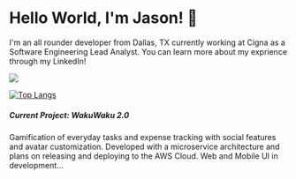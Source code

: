 # Hello World, I'm Jason! 🌱
I'm an all rounder developer from Dallas, TX currently working at Cigna as a Software Engineering Lead Analyst. You can learn more about my exprience through my LinkedIn!

<a href="https://www.linkedin.com/in/dinhjdev/"><img src="https://img.shields.io/badge/LinkedIn-0077B5?style=for-the-badge&logo=linkedin&logoColor=white"/></a>

[![Top Langs](https://github-readme-stats.vercel.app/api/top-langs/?username=dinhjdev&layout=compact)](https://github.com/anuraghazra/github-readme-stats)

##### Current Project: WakuWaku 2.0
Gamification of everyday tasks and expense tracking with social features and avatar customization.
Developed with a microservice architecture and plans on releasing and deploying to the AWS Cloud.
Web and Mobile UI in development...

<!---
DinhJDev/DinhJDev is a ✨ special ✨ repository because its `README.md` (this file) appears on your GitHub profile.
You can click the Preview link to take a look at your changes.
--->
